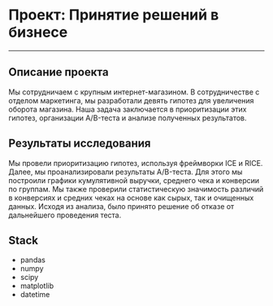 # Проект: Принятие решений в бизнесе
---
**Описание проекта**
---
Мы сотрудничаем с крупным интернет-магазином. В сотрудничестве с отделом маркетинга, мы разработали девять гипотез для увеличения оборота магазина. Наша задача заключается в приоритизации этих гипотез, организации A/B-теста и анализе полученных результатов.

**Результаты исследования**
---
Мы провели приоритизацию гипотез, используя фреймворки ICE и RICE. Далее, мы проанализировали результаты A/B-теста. Для этого мы построили графики кумулятивной выручки, среднего чека и конверсии по группам. Мы также проверили статистическую значимость различий в конверсиях и средних чеках на основе как сырых, так и очищенных данных. Исходя из анализа, было принято решение об отказе от дальнейшего проведения теста.

**Stack**
---
- pandas
- numpy
- scipy
- matplotlib
- datetime
